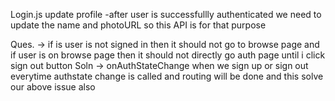 Login.js
update profile -after user is successfullly authenticated we need to update the name and photoURL so this API is for that purpose

Ques. -> if is user is not signed in then it should not go to browse page and if user is on browse page then it should not directly go auth page until i click sign out button
Soln -> onAuthStateChange
when we sign up or sign out everytime authstate change is called and routing will be done and this solve our above issue also
